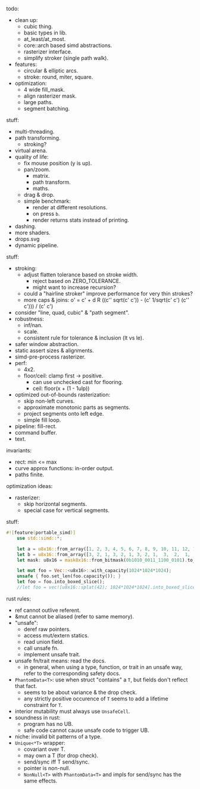 todo:
- clean up:
    - cubic thing.
    - basic types in lib.
    - at_least/at_most.
    - core::arch based simd abstractions.
    - rasterizer interface.
    - simplify stroker (single path walk).
- features:
    - circular & elliptic arcs.
    - stroke: round, miter, square.
- optimization:
    - 4 wide fill_mask.
    - align rasterizer mask.
    - large paths.
    - segment batching.

stuff:
- multi-threading.
- path transforming.
    - stroking?
- virtual arena.
- quality of life:
    - fix mouse position (y is up).
    - pan/zoom.
        - matrix.
        - path transform.
        - maths.
    - drag & drop.
    - simple benchmark:
        - render at different resolutions.
        - on press `b`.
        - render returns stats instead of printing.
- dashing.
- more shaders.
- drops.svg
- dynamic pipeline.


stuff:
- stroking:
    - adjust flatten tolerance based on stroke width.
        - reject based on ZERO_TOLERANCE.
        - might want to increase recursion?
    - could a "hairline stroker" improve performance for very thin strokes?
    - more caps & joins: o' = c' + d R ((c'' sqrt(c' c')) - (c' 1/sqrt(c' c') (c'' c'))) / (c' c')
- consider "line, quad, cubic" & "path segment".
- robustness:
    - inf/nan.
    - scale.
    - consistent rule for tolerance & inclusion (lt vs le).
- safer window abstraction.
- static assert sizes & alignments.
- simd-pre-process rasterizer.
- perf:
    - 4x2.
    - floor/ceil: clamp first -> positive.
        - can use unchecked cast for flooring.
        - ceil: floor(x + (1 - 1ulp))
- optimized out-of-bounds rasterization:
    - skip non-left curves.
    - approximate monotonic parts as segments.
    - project segments onto left edge.
    - simple fill loop.
- pipeline: fill-rect.
- command buffer.
- text.


invariants:
- rect: min <= max
- curve approx functions: in-order output.
- paths finite.




optimization ideas:
- rasterizer:
    - skip horizontal segments.
    - special case for vertical segments.



stuff:

```rust
#![feature(portable_simd)]
    use std::simd::*;

    let a = u8x16::from_array([1, 2, 3, 4, 5, 6, 7, 8, 9, 10, 11, 12, 13, 14, 15, 16]);
    let b = u8x16::from_array([3, 2, 1, 3, 2, 1, 3, 2, 1,  3,  2,  1,  3,  2,  1,  3]);
    let mask: u8x16 = mask8x16::from_bitmask(0b1010_0011_1100_0101).to_int().cast();

    let mut foo = Vec::<u8x16>::with_capacity(1024*1024*1024);
    unsafe { foo.set_len(foo.capacity()); }
    let foo = foo.into_boxed_slice();
    //let foo = vec![u8x16::splat(42); 1024*1024*1024].into_boxed_slice();
```


rust rules:
- ref cannot outlive referent.
- &mut cannot be aliased (refer to same memory).
- "unsafe":
    - deref raw pointers.
    - access mut/extern statics.
    - read union field.
    - call unsafe fn.
    - implement unsafe trait.
- unsafe fn/trait means: read the docs.
    - in general, when using a type, function, or trait in an unsafe way, refer to the corresponding safety docs.
- `PhantomData<T>`: use when struct "contains" a `T`, but fields don't reflect that fact.
    - seems to be about variance & the drop check.
    - any strictly positive occurence of `T` seems to add a lifetime constraint for `T`.
- interior mutability must always use `UnsafeCell`.
- soundness in rust:
    - program has no UB.
    - safe code cannot cause unsafe code to trigger UB.
- niche: invalid bit patterns of a type.
- `Unique<*T>` wrapper:
    - covariant over T.
    - may own a T (for drop check).
    - send/sync iff T send/sync.
    - pointer is non-null.
    - `NonNull<T>` with `PhantomData<T>` and impls for send/sync has the same effects.
